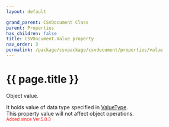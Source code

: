 ```yaml
---
layout: default

grand_parent: CSVDocument Class
parent: Properties
has_children: false
title: CSVDocument.Value property
nav_order: 3
permalink: /package/csvpackage/csvdocument/properties/value
---
```

# {{ page.title }}

Object value.

It holds value of data type specified in <a href="/package/system/object/properties/valuetype">ValueType</a>. <br>This property value will not affect object operations.
<br><small><span style="color:red">Added since Ver.5.0.3</span></small>